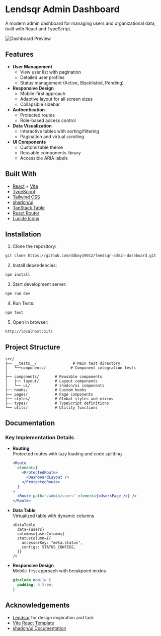 # Lendsqr Admin Dashboard

A modern admin dashboard for managing users and organizational data, built with React and TypeScript.

![Dashboard Preview](https://i.ibb.co/4gS1BMK9/Screenshot-2025-02-22-at-15-05-18.png)

## Features

- **User Management**
  - View user list with pagination
  - Detailed user profiles
  - Status management (Active, Blacklisted, Pending)
- **Responsive Design**
  - Mobile-first approach
  - Adaptive layout for all screen sizes
  - Collapsible sidebar
- **Authentication**
  - Protected routes
  - Role-based access control
- **Data Visualization**
  - Interactive tables with sorting/filtering
  - Pagination and virtual scrolling
- **UI Components**
  - Customizable theme
  - Reusable components library
  - Accessible ARIA labels

## Built With

- [React](https://react.dev/) + [Vite](https://vitejs.dev/)
- [TypeScript](https://www.typescriptlang.org/)
- [Tailwind CSS](https://tailwindcss.com/)
- [shadcn/ui](https://ui.shadcn.com/)
- [TanStack Table](https://tanstack.com/table/v8)
- [React Router](https://reactrouter.com/)
- [Lucide Icons](https://lucide.dev/)

## Installation

1. Clone the repository:

```bash
git clone https://github.com/ddboy19912/lendsqr-admin-dashboard.git
```

2. Install dependencies:

```bash
npm install
```

3. Start development server:

```bash
npm run dev
```

4. Run Tests:

```bash
npm test
```

5. Open in browser:

```bash
http://localhost:5173
```

## Project Structure

```
src/
├── __tests__/                # Main test directory
│   └──components/           # Component integration tests
|
├── components/       # Reusable components
│   ├── layout/       # Layout components
│   └── ui/           # shadcn/ui components
├── hooks/            # Custom hooks
├── pages/            # Page components
├── styles/           # Global styles and mixins
├── types/            # TypeScript definitions
└── utils/            # Utility functions
```

## Documentation

### Key Implementation Details

- **Routing**  
  Protected routes with lazy loading and code splitting

  ```jsx
  <Route
    element={
      <ProtectedRoute>
        <DashboardLayout />
      </ProtectedRoute>
    }
  >
    <Route path="/admin/users" element={<UsersPage />} />
  </Route>
  ```

- **Data Table**  
  Virtualized table with dynamic columns

  ```tsx
  <DataTable
    data={users}
    columns={userColumns}
    statusColumn={{
      accessorKey: "meta.status",
      configs: STATUS_CONFIGS,
    }}
  />
  ```

- **Responsive Design**  
  Mobile-first approach with breakpoint mixins
  ```scss
  @include mobile {
    padding: 0.5rem;
  }
  ```

## Acknowledgements

- [Lendsqr](https://lendsqr.com/) for design inspiration and task
- [Vite React Template](https://vitejs.dev/guide/)
- [shadcn/ui Documentation](https://ui.shadcn.com/docs)
